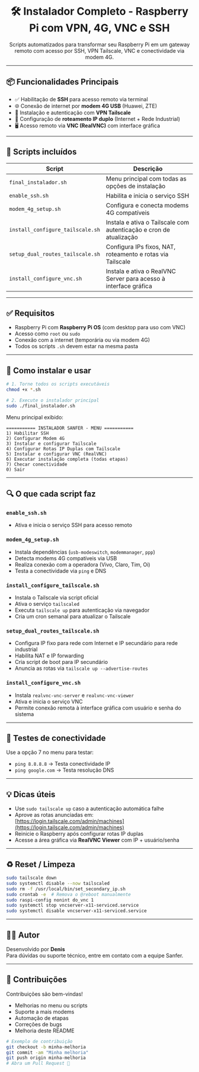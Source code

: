 
<h1 align="center">🛠️ Instalador Completo - Raspberry Pi com VPN, 4G, VNC e SSH</h1>

<p align="center">
  Scripts automatizados para transformar seu Raspberry Pi em um gateway remoto com acesso por SSH, VPN Tailscale, VNC e conectividade via modem 4G.
</p>

---

## 📦 Funcionalidades Principais

- ✅ Habilitação de **SSH** para acesso remoto via terminal
- 🌐 Conexão de internet por **modem 4G USB** (Huawei, ZTE)
- 🔐 Instalação e autenticação com **VPN Tailscale**
- 🔁 Configuração de **roteamento IP duplo** (Internet + Rede Industrial)
- 🖥️ Acesso remoto via **VNC (RealVNC)** com interface gráfica

---

## 📁 Scripts incluídos

| Script                           | Descrição                                                                 |
|----------------------------------|---------------------------------------------------------------------------|
| `final_instalador.sh`            | Menu principal com todas as opções de instalação                         |
| `enable_ssh.sh`                  | Habilita e inicia o serviço SSH                                          |
| `modem_4g_setup.sh`              | Configura e conecta modems 4G compatíveis                                |
| `install_configure_tailscale.sh` | Instala e ativa o Tailscale com autenticação e cron de atualização       |
| `setup_dual_routes_tailscale.sh` | Configura IPs fixos, NAT, roteamento e rotas via Tailscale               |
| `install_configure_vnc.sh`       | Instala e ativa o RealVNC Server para acesso à interface gráfica         |

---

## ✅ Requisitos

- Raspberry Pi com **Raspberry Pi OS** (com desktop para uso com VNC)
- Acesso como `root` ou `sudo`
- Conexão com a internet (temporária ou via modem 4G)
- Todos os scripts `.sh` devem estar na mesma pasta

---

## 🚀 Como instalar e usar

```bash
# 1. Torne todos os scripts executáveis
chmod +x *.sh

# 2. Execute o instalador principal
sudo ./final_instalador.sh
```

Menu principal exibido:

```
=========== INSTALADOR SANFER - MENU ===========
1) Habilitar SSH
2) Configurar Modem 4G
3) Instalar e configurar Tailscale
4) Configurar Rotas IP Duplas com Tailscale
5) Instalar e configurar VNC (RealVNC)
6) Executar instalação completa (todas etapas)
7) Checar conectividade
0) Sair
```

---

## 🔍 O que cada script faz

### `enable_ssh.sh`
- Ativa e inicia o serviço SSH para acesso remoto

### `modem_4g_setup.sh`
- Instala dependências (`usb-modeswitch`, `modemmanager`, `ppp`)
- Detecta modems 4G compatíveis via USB
- Realiza conexão com a operadora (Vivo, Claro, Tim, Oi)
- Testa a conectividade via `ping` e DNS

### `install_configure_tailscale.sh`
- Instala o Tailscale via script oficial
- Ativa o serviço `tailscaled`
- Executa `tailscale up` para autenticação via navegador
- Cria um cron semanal para atualizar o Tailscale

### `setup_dual_routes_tailscale.sh`
- Configura IP fixo para rede com Internet e IP secundário para rede industrial
- Habilita NAT e IP forwarding
- Cria script de boot para IP secundário
- Anuncia as rotas via `tailscale up --advertise-routes`

### `install_configure_vnc.sh`
- Instala `realvnc-vnc-server` e `realvnc-vnc-viewer`
- Ativa e inicia o serviço VNC
- Permite conexão remota à interface gráfica com usuário e senha do sistema

---

## 🧪 Testes de conectividade

Use a opção 7 no menu para testar:

- `ping 8.8.8.8` → Testa conectividade IP
- `ping google.com` → Testa resolução DNS

---

## 💡 Dicas úteis

- Use `sudo tailscale up` caso a autenticação automática falhe
- Aprove as rotas anunciadas em: [https://login.tailscale.com/admin/machines](https://login.tailscale.com/admin/machines)
- Reinicie o Raspberry após configurar rotas IP duplas
- Acesse a área gráfica via **RealVNC Viewer** com IP + usuário/senha

---

## ♻️ Reset / Limpeza

```bash
sudo tailscale down
sudo systemctl disable --now tailscaled
sudo rm -f /usr/local/bin/set_secondary_ip.sh
sudo crontab -e  # Remova o @reboot manualmente
sudo raspi-config nonint do_vnc 1
sudo systemctl stop vncserver-x11-serviced.service
sudo systemctl disable vncserver-x11-serviced.service
```

---

## 👨‍💻 Autor

Desenvolvido por **Denis**  
Para dúvidas ou suporte técnico, entre em contato com a equipe Sanfer.

---

## 🤝 Contribuições

Contribuições são bem-vindas!

- Melhorias no menu ou scripts
- Suporte a mais modems
- Automação de etapas
- Correções de bugs
- Melhoria deste README

```bash
# Exemplo de contribuição
git checkout -b minha-melhoria
git commit -am "Minha melhoria"
git push origin minha-melhoria
# Abra um Pull Request 🚀
```
